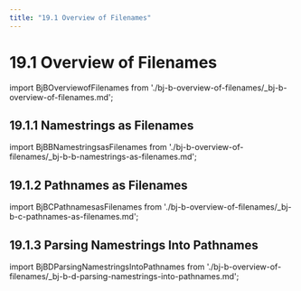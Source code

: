 ```yaml
---
title: "19.1 Overview of Filenames"
---
```


# 19.1 Overview of Filenames

import BjBOverviewofFilenames from './bj-b-overview-of-filenames/_bj-b-overview-of-filenames.md';

<BjBOverviewofFilenames />

## 19.1.1 Namestrings as Filenames

import BjBBNamestringsasFilenames from './bj-b-overview-of-filenames/_bj-b-b-namestrings-as-filenames.md';

<BjBBNamestringsasFilenames />

## 19.1.2 Pathnames as Filenames

import BjBCPathnamesasFilenames from './bj-b-overview-of-filenames/_bj-b-c-pathnames-as-filenames.md';

<BjBCPathnamesasFilenames />

## 19.1.3 Parsing Namestrings Into Pathnames

import BjBDParsingNamestringsIntoPathnames from './bj-b-overview-of-filenames/_bj-b-d-parsing-namestrings-into-pathnames.md';

<BjBDParsingNamestringsIntoPathnames />

